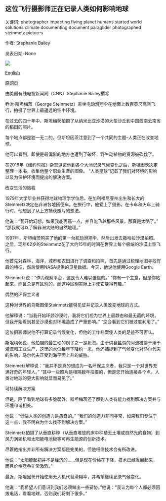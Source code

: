 ## 这位飞行摄影师正在记录人类如何影响地球

关键词: photographer impacting flying planet humans started world solutions climate documenting document paraglider photographed steinmetz pictures

作者: Stephanie Bailey

发表日期: None

![](https://cdn.cnn.com/cnnnext/dam/assets/150527092926-cnnphotos-george-steinmetz-headshot-super-169.jpg)

[English](This%20flying%20photographer%20is%20documenting%20how%20humans%20are%20impacting%20the%20planet.md)

[原网页](https://edition.cnn.com/style/article/george-steinmetz-climate-change-c2e-spc/index.html)

由美国有线电视新闻网（CNN）Stephanie Bailey撰写

乔治·斯坦梅茨（George Steinmetz）乘坐电动滑翔伞在地面上数百英尺高空飞行，拍摄了世界上最遥远的空中环境。

在过去的四十年中，斯坦梅茨拍摄了从纳米比亚沙漠的大型沙丘到中国西南云南省的稻田的照片。

每个地点都是独一无二的，但斯坦因茨注意到了一个共同的主题-人类正在改变地球。

他可以看到，即使是最偏僻的地方也遭到了破坏，野生动植物的资源被砍伐了。

在2018年《纽约时报》杂志派遣他到各个大洲记录气候变化之后，斯坦因茨决定整理一本书，收集他整个职业生涯的图像。 “人类星球”记载了我们对环境的影响以及为保护环境而提出的解决方案。

改变生活的旅程

1979年大学毕业并获得地球物理学学位后，在加利福尼亚州出生和长大的Steinmetz决定在非洲各地搭便车。在旅行中，他爱上了摄影。在卡车和火车上骑行时，他想到了从上方捕获照片的想法。

他说：“我开始幻想，如果我能再高一点，并且能飞越那些风景，那真是太酷了。” “那我就可以了解非洲大陆的自然地理。”

1997年，斯坦梅茨购买了他的第一台机动滑翔伞，然后出发去撒哈拉沙漠拍照。之后，现年62岁的Steinmetz花了大约15年的时间在世界上每个极端的沙漠上空飞行。

他首先对森林，海洋，城市和农田进行了调查和拍照，首先是通过梳理地图寻找有趣的特征，然后使用NASA提供的卫星数据。今天，他说他使用Google Earth。

Steinmetz说：“作为观察平台，这是令人难以置信的。” “你有一个主意，但是你站起来，而且总是有区别的，而这种区别实际上才使它变得有趣。”

偶然的环保主义者

这种对世界的鸟瞰图使Steinmetz能够见证并记录人类改变地球的方式。

他解释说：“当我开始环顾沙漠时，我将它们视为世界上最静态和最无菌的环境，但我开始看到甚至沙漠也对环境造成了严重影响。” “您会看到它们被过度利用了。”

这位摄影师说他不打算记录气候变化，但他的工作档案使人类的足迹不可否认。

斯坦梅茨说，他拍摄的最生动的例子之一是死海。由于供食盐湖的河流被排干用于灌溉和工业生产，这里的水位每年下降约一米。他还捕捉到了气候变化对马尔代夫的影响，马尔代夫正受到海平面上升的威胁。

Steinmetz解释说：“我并不是真的想成为一名环保主义者，我只是一个对世界充满好奇的年轻人。” “其中一些照片是相隔数年拍摄的，但是您开始连接各个点，人类对地球的更大影响就显而易见了。”

可持续解决方案

但是，除了看到地球有多脆弱外，斯坦梅茨还了解到人类有能力找到解决方案并与环境和谐相处。

他说：“低估人类的创造力是愚蠢的。” “我们的创造力非同寻常，如果我们专注于这一点，我不明白为什么找不到解决方案。”

Steinmetz拍摄了从垂直耕种（从垂直堆放的床中种植无土壤或自然光的食物）到风力涡轮机和太阳能电池板等可再生能源的创新技术。

尽管他指出并非所有解决方案都是完美的，但他相信技术会有所改进。

他说：“太阳能起初并不是经济的……但是现在价格在下降，技术已经发展起来，而且价格竞争非常激烈。”

最近，斯坦因茨开始使用无人机代替滑翔伞，并希望继续记录气候变化。

他说：“我希望人们意识到我们必须做出一些妥协。”他说：“我认为每个人都必须回拨电话，看看地球，否则我们将剩下很多。”